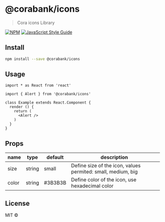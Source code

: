 # @corabank/icons

> Cora icons Library

[![NPM](https://img.shields.io/npm/v/@corabank/icons.svg)](https://www.npmjs.com/package/@corabank/icons) [![JavaScript Style Guide](https://img.shields.io/badge/code_style-standard-brightgreen.svg)](https://standardjs.com)

## Install

```bash
npm install --save @corabank/icons
```

## Usage

```tsx
import * as React from 'react'

import { Alert } from '@corabank/icons'

class Example extends React.Component {
  render () {
    return (
      <Alert />
    )
  }
}
```

## Props

| name | type | default | description |
| ---- | ---- | ------- | ----------- |
| size | string | small | Define size of the icon, values permited: small, medium, big |
| color | string | #3B3B3B | Define color of the icon, use hexadecimal color |

## License

MIT ©
